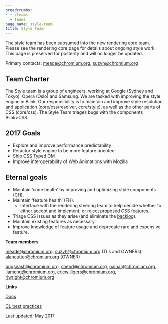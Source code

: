 ```yaml
---
breadcrumbs:
- - /teams
  - Teams
page_name: style-team
title: Style Team
---
```


The style team has been subsumed into the new [rendering
core](//chromium.org/teams/rendering) team. Please see the rendering core page
for details about ongoing style work.
This page is preserved for posterity and will no longer be updated.

Primary contacts: meade@chromium.org, suzyh@chromium.org

## Team Charter

The Style team is a group of engineers, working at Google (Sydney and Tokyo),
Opera (Oslo) and Samsung. We are tasked with improving the style engine in
Blink. Our responsibility is to maintain and improve style resolution and
application (core/css/resolver, core/style), as well as the other parts of CSS
(core/css).
The Style Team triages bugs with the components Blink&gt;CSS.

## 2017 Goals

*   Explore and improve performance predictability
*   Refactor style engine to be more feature oriented
*   Ship CSS Typed OM
*   Improve interoperability of Web Animations with Mozilla

## Eternal goals

*   Maintain ‘code health’ by improving and optimizing style components
            (CH).
*   Maintain ‘feature health’ (FH).
    *   Interface with the rendering steering team to help decide
                whether to either accept and implement, or reject proposed CSS
                features.
*   Triage CSS issues as they arise (and eliminate the
            [backlog](https://code.google.com/p/chromium/issues/list?can=2&q=Cr%3DBlink-CSS+&colspec=ID+Pri+M+Week+ReleaseBlock+Cr+Status+Owner+Summary+OS+Modified&x=m&y=releaseblock&cells=tiles)).
*   Maintain existing features as necessary.
*   Improve knowledge of feature usage and deprecate rare and expensive
            feature.

**Team members**

meade@chromium.org, suzyh@chromium.org (TLs and OWNERs)
alancutter@chromium.org (OWNER)

bugsnash@chromium.org, shend@chromium.org, nainar@chromium.org,
jiameng@chromium.org, ericwilligers@chromium.org, rjwright@chromium.org

**Links**

[Docs](http://blink.style/docs)

[CL best
practices](https://docs.google.com/document/d/1Zk3y699NTmH96qEDvofiUHbTckHJbkT8t3vY6ker3z0/edit?ts=590a6e7b#)

Last updated: May 2017
